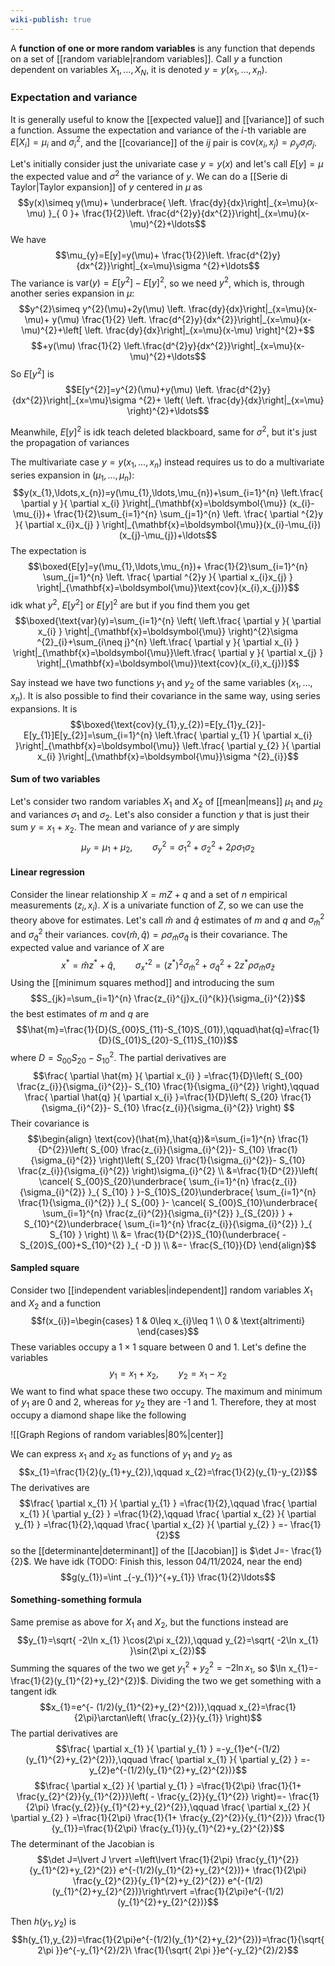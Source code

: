 ```yaml
---
wiki-publish: true
---
```

A **function of one or more random variables** is any function that depends on a set of [[random variable|random variables]]. Call $y$ a function dependent on variables $X_{1},\ldots,X_{N}$, it is denoted $y=y(x_{1},\ldots,x_{n})$.
### Expectation and variance
It is generally useful to know the [[expected value]] and [[variance]] of such a function. Assume the expectation and variance of the $i$-th variable are $E[X_{i}]=\mu_{i}$ and $\sigma_{i}^{2}$, and the [[covariance]] of the $ij$ pair is $\text{cov}(x_{i},x_{j})=\rho_{y}\sigma_{i}\sigma_{j}$.

Let's initially consider just the univariate case $y=y(x)$ and let's call $E[y]=\mu$ the expected value and $\sigma^{2}$ the variance of $y$. We can do a [[Serie di Taylor|Taylor expansion]] of $y$ centered in $\mu$ as
$$y(x)\simeq y(\mu)+ \underbrace{ \left. \frac{dy}{dx}\right|_{x=\mu}(x-\mu) }_{ 0 }+ \frac{1}{2}\left. \frac{d^{2}y}{dx^{2}}\right|_{x=\mu}(x-\mu)^{2}+\ldots$$
We have
$$\mu_{y}=E[y]=y(\mu)+ \frac{1}{2}\left. \frac{d^{2}y}{dx^{2}}\right|_{x=\mu}\sigma ^{2}+\ldots$$
The variance is $\text{var}(y)=E[y^{2}]-E[y]^{2}$, so we need $y^{2}$, which is, through another series expansion in $\mu$:
$$y^{2}\simeq y^{2}(\mu)+2y(\mu) \left. \frac{dy}{dx}\right|_{x=\mu}(x-\mu)+ y(\mu) \frac{1}{2} \left. \frac{d^{2}y}{dx^{2}}\right|_{x=\mu}(x-\mu)^{2}+\left[ \left. \frac{dy}{dx}\right|_{x=\mu}(x-\mu) \right]^{2}+$$
$$+y(\mu) \frac{1}{2} \left.\frac{d^{2}y}{dx^{2}}\right|_{x=\mu}(x-\mu)^{2}+\ldots$$
So $E[y^{2}]$ is
$$E[y^{2}]=y^{2}(\mu)+y(\mu) \left. \frac{d^{2}y}{dx^{2}}\right|_{x=\mu}\sigma ^{2}+ \left( \left. \frac{dy}{dx}\right|_{x=\mu} \right)^{2}+\ldots$$

Meanwhile, $E[y]^{2}$ is idk teach deleted blackboard, same for $\sigma^{2}$, but it's just the propagation of variances

The multivariate case $y=y(x_{1},\ldots,x_{n})$ instead requires us to do a multivariate series expansion in $(\mu_{1},\ldots,\mu_{n})$:
$$y(x_{1},\ldots,x_{n})=y(\mu_{1},\ldots,\mu_{n})+\sum_{i=1}^{n} \left.\frac{ \partial y }{ \partial x_{i} }\right|_{\mathbf{x}=\boldsymbol{\mu}} (x_{i}-\mu_{i})+ \frac{1}{2}\sum_{i=1}^{n} \sum_{j=1}^{n} \left. \frac{ \partial ^{2}y }{ \partial x_{i}x_{j} }  \right|_{\mathbf{x}=\boldsymbol{\mu}}(x_{i}-\mu_{i})(x_{j}-\mu_{j})+\ldots$$
The expectation is
$$\boxed{E[y]=y(\mu_{1},\ldots,\mu_{n})+ \frac{1}{2}\sum_{i=1}^{n} \sum_{j=1}^{n} \left. \frac{ \partial ^{2}y }{ \partial x_{i}x_{j} }  \right|_{\mathbf{x}=\boldsymbol{\mu}}\text{cov}(x_{i},x_{j})}$$
idk what $y^{2}$, $E[y^{2}]$ or $E[y]^{2}$ are but if you find them you get
$$\boxed{\text{var}(y)=\sum_{i=1}^{n} \left( \left.\frac{ \partial y }{ \partial x_{i} } \right|_{\mathbf{x}=\boldsymbol{\mu}} \right)^{2}\sigma ^{2}_{i}+\sum_{i\neq j}^{n} \left.\frac{ \partial y }{ \partial x_{i} } \right|_{\mathbf{x}=\boldsymbol{\mu}}\left.\frac{ \partial y }{ \partial x_{j} } \right|_{\mathbf{x}=\boldsymbol{\mu}}\text{cov}(x_{i},x_{j})}$$

Say instead we have two functions $y_{1}$ and $y_{2}$ of the same variables $(x_{1},\ldots,x_{n})$. It is also possible to find their covariance in the same way, using series expansions. It is
$$\boxed{\text{cov}(y_{1},y_{2})=E[y_{1}y_{2}]-E[y_{1}]E[y_{2}]=\sum_{i=1}^{n} \left.\frac{ \partial y_{1} }{ \partial x_{i} }\right|_{\mathbf{x}=\boldsymbol{\mu}} \left.\frac{ \partial y_{2} }{ \partial x_{i} }\right|_{\mathbf{x}=\boldsymbol{\mu}}\sigma ^{2}_{i}}$$
#### Sum of two variables
Let's consider two random variables $X_{1}$ and $X_{2}$ of [[mean|means]] $\mu_{1}$ and $\mu_{2}$ and variances $\sigma_{1}$ and $\sigma_{2}$. Let's also consider a function $y$ that is just their sum $y=x_{1}+x_{2}$. The mean and variance of $y$ are simply
$$\mu_{y}=\mu_{1}+\mu_{2},\qquad \sigma_{y}^{2}=\sigma_{1}^{2}+\sigma_{2}^{2}+2\rho \sigma_{1}\sigma_{2}$$
#### Linear regression
Consider the linear relationship $X=mZ+q$ and a set of $n$ empirical measurements $(z_{i},x_{i})$. $X$ is a univariate function of $Z$, so we can use the theory above for estimates. Let's call $\hat{m}$ and $\hat{q}$ estimates of $m$ and $q$ and $\sigma_{\hat{m}}^{2}$ and $\sigma ^{2}_{\hat{q}}$ their variances. $\text{cov}(\hat{m},\hat{q})=\rho \sigma_{\hat{m}}\sigma_{\hat{q}}$ is their covariance. The expected value and variance of $X$ are
$$x^{*}=\hat{m}z^{*}+\hat{q},\qquad\sigma ^{2}_{x^{*}}=(z^{*})^{2}\sigma ^{2}_{\hat{m}}+\sigma ^{2}_{\hat{q}}+2z^{*}\rho \sigma_{\hat{m}}\sigma_{\hat{z}}$$
Using the [[minimum squares method]] and introducing the sum
$$S_{jk}=\sum_{i=1}^{n} \frac{z_{i}^{j}x_{i}^{k}}{\sigma_{i}^{2}}$$
the best estimates of $m$ and $q$ are
$$\hat{m}=\frac{1}{D}(S_{00}S_{11}-S_{10}S_{01}),\qquad\hat{q}=\frac{1}{D}(S_{01}S_{20}-S_{11}S_{10})$$
where $D=S_{00}S_{20}-S_{10}^{2}$. The partial derivatives are
$$\frac{ \partial \hat{m} }{ \partial x_{i} } =\frac{1}{D}\left( S_{00} \frac{z_{i}}{\sigma_{i}^{2}}- S_{10} \frac{1}{\sigma_{i}^{2}} \right),\qquad \frac{ \partial \hat{q} }{ \partial x_{i} }=\frac{1}{D}\left( S_{20} \frac{1}{\sigma_{i}^{2}}- S_{10} \frac{z_{i}}{\sigma_{i}^{2}} \right) $$
Their covariance is
$$\begin{align}
\text{cov}(\hat{m},\hat{q})&=\sum_{i=1}^{n} \frac{1}{D^{2}}\left( S_{00} \frac{z_{i}}{\sigma_{i}^{2}}- S_{10} \frac{1}{\sigma_{i}^{2}} \right)\left( S_{20} \frac{1}{\sigma_{i}^{2}}- S_{10} \frac{z_{i}}{\sigma_{i}^{2}} \right)\sigma_{i}^{2} \\
&=\frac{1}{D^{2}}\left( \cancel{ S_{00}S_{20}\underbrace{ \sum_{i=1}^{n} \frac{z_{i}}{\sigma_{i}^{2}} }_{ S_{10} } }-S_{10}S_{20}\underbrace{ \sum_{i=1}^{n} \frac{1}{\sigma_{i}^{2}} }_{ S_{00} }- \cancel{ S_{00}S_{10}\underbrace{ \sum_{i=1}^{n} \frac{z_{i}^{2}}{\sigma_{i}^{2}} }_{S_{20}} } + S_{10}^{2}\underbrace{ \sum_{i=1}^{n} \frac{z_{i}}{\sigma_{i}^{2}} }_{ S_{10} } \right) \\
&= \frac{1}{D^{2}}S_{10}(\underbrace{ -S_{20}S_{00}+S_{10}^{2} }_{ -D }) \\
&=- \frac{S_{10}}{D}
\end{align}$$
#### Sampled square
Consider two [[independent variables|independent]] random variables $X_{1}$ and $X_{2}$ and a function
$$f(x_{i})=\begin{cases}
1 & 0\leq x_{i}\leq 1 \\
0 & \text{altrimenti}
\end{cases}$$
These variables occupy a $1\times 1$ square between 0 and 1. Let's define the variables
$$y_{1}=x_{1}+x_{2},\qquad y_{2}=x_{1}-x_{2}$$
We want to find what space these two occupy. The maximum and minimum of $y_{1}$ are 0 and 2, whereas for $y_{2}$ they are -1 and 1. Therefore, they at most occupy a diamond shape like the following

![[Graph Regions of random variables|80%|center]]

We can express $x_{1}$ and $x_{2}$ as functions of $y_{1}$ and $y_{2}$ as
$$x_{1}=\frac{1}{2}(y_{1}+y_{2}),\qquad x_{2}=\frac{1}{2}(y_{1}-y_{2})$$
The derivatives are
$$\frac{ \partial x_{1} }{ \partial y_{1} } =\frac{1}{2},\qquad \frac{ \partial x_{1} }{ \partial y_{2} } =\frac{1}{2},\qquad \frac{ \partial x_{2} }{ \partial y_{1} } =\frac{1}{2},\qquad \frac{ \partial x_{2} }{ \partial y_{2} } =- \frac{1}{2}$$
so the [[determinante|determinant]] of the [[Jacobian]] is $\det J=- \frac{1}{2}$. We have idk (TODO: Finish this, lesson 04/11/2024, near the end)
$$g(y_{1})=\int _{-y_{1}}^{+y_{1}} \frac{1}{2}\ldots$$
#### Something-something formula
Same premise as above for $X_{1}$ and $X_{2}$, but the functions instead are
$$y_{1}=\sqrt{ -2\ln x_{1} }\cos(2\pi x_{2}),\qquad y_{2}=\sqrt{ -2\ln x_{1} }\sin(2\pi x_{2})$$
Summing the squares of the two we get $y_{1}^{2}+y_{2}^{2}=-2\ln x_{1}$, so $\ln x_{1}=- \frac{1}{2}(y_{1}^{2}+y_{2}^{2})$. Dividing the two we get something with a tangent idk
$$x_{1}=e^{- (1/2)(y_{1}^{2}+y_{2}^{2})},\qquad x_{2}=\frac{1}{2\pi}\arctan\left( \frac{y_{2}}{y_{1}} \right)$$
The partial derivatives are
$$\frac{ \partial x_{1} }{ \partial y_{1} } =-y_{1}e^{-(1/2)(y_{1}^{2}+y_{2}^{2})},\qquad \frac{ \partial x_{1} }{ \partial y_{2} } =-y_{2}e^{-(1/2)(y_{1}^{2}+y_{2}^{2})}$$
$$\frac{ \partial x_{2} }{ \partial y_{1} } =\frac{1}{2\pi} \frac{1}{1+ \frac{y_{2}^{2}}{y_{1}^{2}}}\left( - \frac{y_{2}}{y_{1}^{2}} \right)=- \frac{1}{2\pi} \frac{y_{2}}{y_{1}^{2}+y_{2}^{2}},\qquad \frac{ \partial x_{2} }{ \partial y_{2} } =\frac{1}{2\pi} \frac{1}{1+ \frac{y_{2}^{2}}{y_{1}^{2}}} \frac{1}{y_{1}}=\frac{1}{2\pi} \frac{y_{1}}{y_{1}^{2}+y_{2}^{2}}$$
The determinant of the Jacobian is
$$\det J=\lvert J \rvert =\left\lvert  \frac{1}{2\pi} \frac{y_{1}^{2}}{y_{1}^{2}+y_{2}^{2}} e^{-(1/2)(y_{1}^{2}+y_{2}^{2})}+ \frac{1}{2\pi} \frac{y_{2}^{2}}{y_{1}^{2}+y_{2}^{2}} e^{-(1/2)(y_{1}^{2}+y_{2}^{2})}\right\rvert =\frac{1}{2\pi}e^{-(1/2)(y_{1}^{2}+y_{2}^{2})}$$

Then $h(y_{1},y_{2})$ is
$$h(y_{1},y_{2})=\frac{1}{2\pi}e^{-(1/2)(y_{1}^{2}+y_{2}^{2})}=\frac{1}{\sqrt{ 2\pi }}e^{-y_{1}^{2}/2}\ \frac{1}{\sqrt{ 2\pi }}e^{-y_{2}^{2}/2}$$
